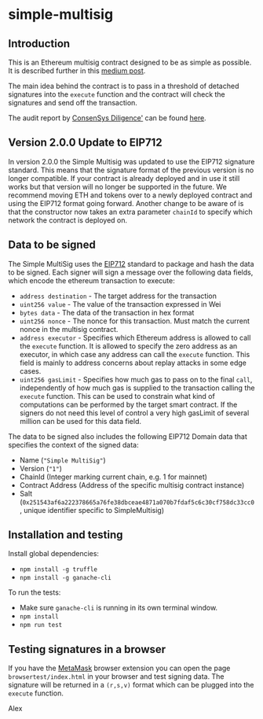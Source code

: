# simple-multisig

## Introduction

This is an Ethereum multisig contract designed to be as simple as possible. It is described further in this [medium post](https://medium.com/@ChrisLundkvist/exploring-simpler-ethereum-multisig-contracts-b71020c19037).

The main idea behind the contract is to pass in a threshold of detached signatures into the `execute` function and the contract will check the signatures and send off the transaction.

The audit report by [ConsenSys Diligence'](https://consensys.net/diligence/) can be found [here](./audit.pdf). 

## Version 2.0.0 Update to EIP712

In version 2.0.0 the Simple Multisig was updated to use the EIP712 signature standard. This means that the signature format of the previous version is no longer compatible. If your contract is already deployed and in use it still works but that version will no longer be supported in the future. We recommend moving ETH and tokens over to a newly deployed contract and using the EIP712 format going forward. Another change to be aware of is that the constructor now takes an extra parameter `chainId` to specify which network the contract is deployed on.

## Data to be signed

The Simple MultiSig uses the [EIP712](https://github.com/ethereum/EIPs/blob/master/EIPS/eip-712.md) standard to package and hash the data to be signed. Each signer will sign a message over the following data fields, which encode the ethereum transaction to execute:

* `address destination` - The target address for the transaction
* `uint256 value` - The value of the transaction expressed in Wei
* `bytes data` - The data of the transaction in hex format
* `uint256 nonce` - The nonce for this transaction. Must match the current nonce in the multisig contract.
* `address executor` - Specifies which Ethereum address is allowed to call the `execute` function. It is allowed to specify the zero address as an executor, in which case any address can call the `execute` function. This field is mainly to address concerns about replay attacks in some edge cases.
* `uint256 gasLimit` - Specifies how much gas to pass on to the final `call`, independently of how much gas is supplied to the transaction calling the `execute` function. This can be used to constrain what kind of computations can be performed by the target smart contract. If the signers do not need this level of control a very high gasLimit of several million can be used for this data field.

The data to be signed also includes the following EIP712 Domain data that specifies the context of the signed data:

* Name (`"Simple MultiSig"`)
* Version (`"1"`)
* ChainId (Integer marking current chain, e.g. 1 for mainnet)
* Contract Address (Address of the specific multisig contract instance)
* Salt (`0x251543af6a222378665a76fe38dbceae4871a070b7fdaf5c6c30cf758dc33cc0`, unique identifier specific to SimpleMultisig)

## Installation and testing

Install global dependencies:

* `npm install -g truffle`
* `npm install -g ganache-cli`

To run the tests:

* Make sure `ganache-cli` is running in its own terminal window.
* `npm install`
* `npm run test`

## Testing signatures in a browser

If you have the [MetaMask](https://metamask.io) browser extension you can open the page `browsertest/index.html` in your browser and test signing data. The signature will be returned in a `(r,s,v)` format which can be plugged into the `execute` function.


Alex
